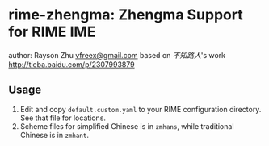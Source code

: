 rime-zhengma: Zhengma Support for RIME IME
==========================================

author: Rayson Zhu <vfreex@gmail.com>
based on _不知路人_'s work <http://tieba.baidu.com/p/2307993879>

Usage
-----
1. Edit and copy `default.custom.yaml` to your RIME configuration directory. See that file for locations.
2. Scheme files for simplified Chinese is in `zmhans`, while traditional Chinese is in `zmhant`.

